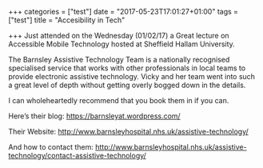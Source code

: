+++
categories = ["test"]
date = "2017-05-23T17:01:27+01:00"
tags = ["test"]
title = "Accesibility in Tech"

+++
Just attended on the Wednesday (01/02/17) a Great lecture on Accessible Mobile Technology hosted at Sheffield Hallam University.

<!--more-->

The Barnsley Assistive Technology Team is a nationally recognised specialised service that works with other professionals in local teams to provide electronic assistive technology.
Vicky and her team went into such a great level of depth without getting overly bogged down in the details.

I can wholeheartedly recommend that you book them in if you can.

Here’s their blog: https://barnsleyat.wordpress.com/

Their Website: http://www.barnsleyhospital.nhs.uk/assistive-technology/

And how to contact them: http://www.barnsleyhospital.nhs.uk/assistive-technology/contact-assistive-technology/
